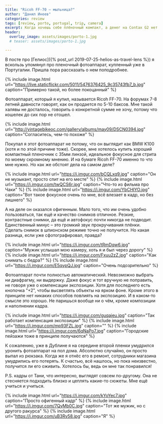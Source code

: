 ```yaml
---
title: "Ricoh FF-70 – мыльница?"
author: "Данил Инеев"
categories: review
tags: [review, porto, portugal, trip, camera]
excerpt: Когда хочешь себе плёночный компакт, а денег на Contax G2 нет и не будет
header:
  overlay_image: assets/images/porto-1.jpg
  # teaser: assets/images/porto-1.jpg

---
```


В посте про [Гелиос]({% post_url 2019-07-25-helios-as-travel-lens %}) я вскользь упомянул про пленочный фотоаппарат, купленный уже в Португалии. Пришла пора рассказать о нем поподробнее.

{% include image.html url="https://live.staticflickr.com/5011/5476376425_9c35743fb7_b.jpg" caption="Примерно такой, но более покоцанный" %}

Фотоаппарат, который я купил, называется Ricoh FF-70. На форумах 7-8 летней давности говорят, как он продается по 5-10 баксов. Мне такой халявы не досталось, говорить о конкретной сумме не хочу, потому что кошелек до сих пор не отошел. 

{% include image.html url="http://vintagebikeoc.com/gallery/albums/may09/DSCN0394.jpg" caption="Согласитесь, чем-то похоже" %}

Покупал я этот фотоаппарат не потому, что он выглядит как BMW K100 (хотя и по этой причине тоже). Скорее, мне хотелось купить хороший компактный пленочник с 35мм линзой, идеальное фокусное для стрита по моему скромному мнению. И на бумаге Ricoh FF-70 именно то что мне нужно. Но как же обстоят дела на самом деле?


{% include image.html url="https://i.imgur.com/bCQLxq9.jpg" caption="Он не музыкант, просто спит на его месте" %}
{% include image.html url="https://i.imgur.com/twQCS6r.jpg" caption="Что-то из фильма про Чаки" %}
{% include image.html url="https://i.imgur.com/YbCHlYO.jpg" caption="Вот такое фокусное очень по мне, всё влезает в кадр, но без лишнего" %}

А на деле он оказался офигенным. Мало того, что им очень удобно пользоваться, так ещё и качество снимков отличное. Резкие, контрастные снимки, да ещё и автофокус почти никогда не подводит. Единственный минус – это громкий звук прокручивания плёнки. Сделать снимок в шпионском режиме точно не получится. Но какая разница, если уже сфотографировал, правда?


{% include image.html url="https://i.imgur.com/tRmDqw6.jpg" caption="Мужик услышал мою камеру, хоть я и был через дорогу" %}
{% include image.html url="https://i.imgur.com/Fxuu2zZ.jpg" caption="Как снимать с бедра?" %}
{% include image.html url="https://i.imgur.com/E5qvpQJ.jpg" caption="Очень подозрительно" %}

Фотоаппарат почти полностью автоматический. Невозможно выбрать ни диафрагму, ни выдержку. Даже фокус и тот вручную не поправить, не говоря уже о компенсации экспозиции. Хотя для последнего есть кнопочка "+2", чтобы высветлять объекты на ярком фоне. Кроме этого в принципе нет никаких способов повлиять на экспозицию. И в каком-то смысле это хорошо. Не паришься вообще ни о чём, кроме композиции и наполнении кадра.

{% include image.html url="https://i.imgur.com/guqajeu.jpg" caption="Так работает компенсация экспозиции" %}
{% include image.html url="https://i.imgur.com/mp93FZL.jpg" caption="" %}
{% include image.html url="https://i.imgur.com/6qNaPo7.jpg" caption="Городские пейзажи тоже в принципе получаются" %}

К сожалению, уже в Дублине я на середине второй пленки умудрился уронить фотоаппарат на пол дома. Абсолютно случайно, он просто выпал из рюкзака. Когда же я отнёс его в ремонт, сотрудники магазина умудрились его потерять. К счастью, всё нашлось, но пока неизвестно, получится ли его оживить. Хотелось бы, ведь он мне так понравился!

P.S. кадры от Тани, что интересно, выглядят совсем по-другому. Она не стесняется подходить близко и цеплять какие-то сюжеты. Мне ещё учиться и учиться.

{% include image.html url="https://i.imgur.com/kYoYec7.jpg" caption="Просто офигенный кадр" %}
{% include image.html url="https://i.imgur.com/7QyMb0C.jpg" caption="Тот же мужик, но с другого ракурса" %}
{% include image.html url="https://i.imgur.com/uB3Rv58.jpg" caption="Я" %}